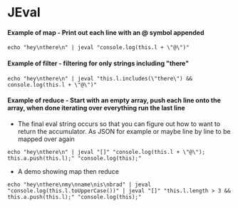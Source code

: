 # JEval

#### Example of map - Print out each line with an @ symbol appended
```
echo "hey\nthere\n" | jeval "console.log(this.l + \"@\")"
```
#### Example of filter - filtering for only strings including "there"
```
echo "hey\nthere\n" | jeval "this.l.includes(\"there\") && console.log(this.l + \"@\")"
```
#### Example of reduce - Start with an empty array, push each line onto the array, when done iterating over everything run the last line
* The final eval string occurs so that you can figure out how to want to return the accumulator. As JSON for example or maybe line by line to be mapped over again
```
echo "hey\nthere\n" | jeval "[]" "console.log(this.l + \"@\"); this.a.push(this.l);" "console.log(this);"
```
* A demo showing map then reduce
```
echo "hey\nthere\nmy\nname\nis\nbrad" | jeval "console.log(this.l.toUpperCase())" | jeval "[]" "this.l.length > 3 && this.a.push(this.l);" "console.log(this);"
```
